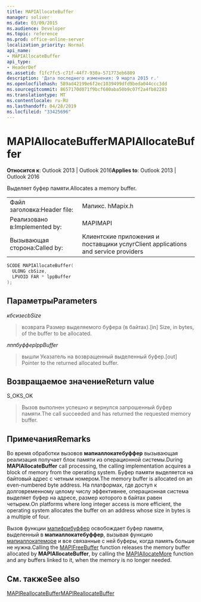 ```yaml
---
title: MAPIAllocateBuffer
manager: soliver
ms.date: 03/09/2015
ms.audience: Developer
ms.topic: reference
ms.prod: office-online-server
localization_priority: Normal
api_name:
- MAPIAllocateBuffer
api_type:
- HeaderDef
ms.assetid: f1fc7fc5-c71f-44f7-930a-571773eb6809
description: 'Дата последнего изменения: 9 марта 2015 г.'
ms.openlocfilehash: 589ad42199e6f2ec1039499dfd9beda044ccc3dd
ms.sourcegitcommit: 8657170d071f9bcf680aba50b9c07f2a4fb82283
ms.translationtype: MT
ms.contentlocale: ru-RU
ms.lasthandoff: 04/28/2019
ms.locfileid: "33425696"
---
```

# <a name="mapiallocatebuffer"></a><span data-ttu-id="76d1e-103">MAPIAllocateBuffer</span><span class="sxs-lookup"><span data-stu-id="76d1e-103">MAPIAllocateBuffer</span></span>

  
  
<span data-ttu-id="76d1e-104">**Относится к**: Outlook 2013 | Outlook 2016</span><span class="sxs-lookup"><span data-stu-id="76d1e-104">**Applies to**: Outlook 2013 | Outlook 2016</span></span> 
  
<span data-ttu-id="76d1e-105">Выделяет буфер памяти.</span><span class="sxs-lookup"><span data-stu-id="76d1e-105">Allocates a memory buffer.</span></span> 
  
|||
|:-----|:-----|
|<span data-ttu-id="76d1e-106">Файл заголовка:</span><span class="sxs-lookup"><span data-stu-id="76d1e-106">Header file:</span></span>  <br/> |<span data-ttu-id="76d1e-107">Мапикс. h</span><span class="sxs-lookup"><span data-stu-id="76d1e-107">Mapix.h</span></span>  <br/> |
|<span data-ttu-id="76d1e-108">Реализовано в:</span><span class="sxs-lookup"><span data-stu-id="76d1e-108">Implemented by:</span></span>  <br/> |<span data-ttu-id="76d1e-109">MAPI</span><span class="sxs-lookup"><span data-stu-id="76d1e-109">MAPI</span></span>  <br/> |
|<span data-ttu-id="76d1e-110">Вызывающая сторона:</span><span class="sxs-lookup"><span data-stu-id="76d1e-110">Called by:</span></span>  <br/> |<span data-ttu-id="76d1e-111">Клиентские приложения и поставщики услуг</span><span class="sxs-lookup"><span data-stu-id="76d1e-111">Client applications and service providers</span></span>  <br/> |
   
```cpp
SCODE MAPIAllocateBuffer(
  ULONG cbSize,
  LPVOID FAR * lppBuffer
);
```

## <a name="parameters"></a><span data-ttu-id="76d1e-112">Параметры</span><span class="sxs-lookup"><span data-stu-id="76d1e-112">Parameters</span></span>

 <span data-ttu-id="76d1e-113">_кбсизе_</span><span class="sxs-lookup"><span data-stu-id="76d1e-113">_cbSize_</span></span>
  
> <span data-ttu-id="76d1e-114">возврата Размер выделяемого буфера (в байтах).</span><span class="sxs-lookup"><span data-stu-id="76d1e-114">[in] Size, in bytes, of the buffer to be allocated.</span></span> 
    
 <span data-ttu-id="76d1e-115">_лппбуффер_</span><span class="sxs-lookup"><span data-stu-id="76d1e-115">_lppBuffer_</span></span>
  
> <span data-ttu-id="76d1e-116">вышли Указатель на возвращенный выделенный буфер.</span><span class="sxs-lookup"><span data-stu-id="76d1e-116">[out] Pointer to the returned allocated buffer.</span></span>
    
## <a name="return-value"></a><span data-ttu-id="76d1e-117">Возвращаемое значение</span><span class="sxs-lookup"><span data-stu-id="76d1e-117">Return value</span></span>

<span data-ttu-id="76d1e-118">S_OK</span><span class="sxs-lookup"><span data-stu-id="76d1e-118">S_OK</span></span> 
  
> <span data-ttu-id="76d1e-119">Вызов выполнен успешно и вернулся запрошенный буфер памяти.</span><span class="sxs-lookup"><span data-stu-id="76d1e-119">The call succeeded and has returned the requested memory buffer.</span></span>
    
## <a name="remarks"></a><span data-ttu-id="76d1e-120">Примечания</span><span class="sxs-lookup"><span data-stu-id="76d1e-120">Remarks</span></span>

<span data-ttu-id="76d1e-121">Во время обработки вызовов **мапиаллокатебуффер** вызывающая реализация получает блок памяти из операционной системы.</span><span class="sxs-lookup"><span data-stu-id="76d1e-121">During **MAPIAllocateBuffer** call processing, the calling implementation acquires a block of memory from the operating system.</span></span> <span data-ttu-id="76d1e-122">Буфер памяти выделяется на байтовый адрес с четным номером.</span><span class="sxs-lookup"><span data-stu-id="76d1e-122">The memory buffer is allocated on an even-numbered byte address.</span></span> <span data-ttu-id="76d1e-123">На платформах, где доступ к долговременному целому числу эффективнее, операционная система выделяет буфер на адресе, размер которого в байтах равен четырем.</span><span class="sxs-lookup"><span data-stu-id="76d1e-123">On platforms where long integer access is more efficient, the operating system allocates the buffer on an address whose size in bytes is a multiple of four.</span></span> 
  
<span data-ttu-id="76d1e-124">Вызов функции [мапифрибуффер](mapifreebuffer.md) освобождает буфер памяти, выделенный в **мапиаллокатебуффер**, вызывая функцию [мапиаллокатеморе](mapiallocatemore.md) и все связанные с ней буферы, когда память больше не нужна.</span><span class="sxs-lookup"><span data-stu-id="76d1e-124">Calling the [MAPIFreeBuffer](mapifreebuffer.md) function releases the memory buffer allocated by **MAPIAllocateBuffer**, by calling the [MAPIAllocateMore](mapiallocatemore.md) function and any buffers linked to it, when the memory is no longer needed.</span></span> 
  
## <a name="see-also"></a><span data-ttu-id="76d1e-125">См. также</span><span class="sxs-lookup"><span data-stu-id="76d1e-125">See also</span></span>



[<span data-ttu-id="76d1e-126">MAPIReallocateBuffer</span><span class="sxs-lookup"><span data-stu-id="76d1e-126">MAPIReallocateBuffer</span></span>](mapireallocatebuffer.md)

